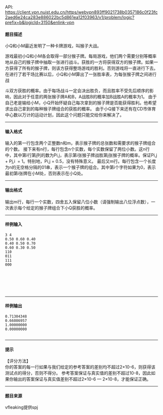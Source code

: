 API: https://client.vpn.nuist.edu.cn/https/webvpn893ff9021738b0357186c0f23fc2aed6e24ca283e886022bc5d861ea12f03963/v1/problem/logic?prefix=b&logicId=3150&enlink-vpn

#### 题目描述

小Q和小M最近发明了一种卡牌游戏，叫猴子大战。

游戏最初小Q和小M各会取得一部分猴子牌。每局游戏，他们两个需要分别等概率地从自己的猴子牌中抽取一张进行战斗。获胜的一方将获得双方的猴子牌。如果一方获得了所有的猴子牌，则该方获得整场游戏的胜利。否则游戏将一直进行下去。 在进行了若干场比赛以后，小Q和小M算出了一张胜率表，为每张猴子牌之间进行战

斗双方获胜的概率。由于每场战斗一定会决出胜负，而且胜率不受先后顺序的影响，因此对于任意的两张猴子牌A和B，A战胜B的概率加B战胜A的概率为1。 由于自己老是输给小M，小Q开始怀疑自己每次拿到的猴子牌是否能获得胜利。他希望求出自己拿到的每种猴子牌组合的获胜的概率。 由于小Q接下来还有在CD市体育中心数以万计的运动计划，因此这个问题只能交给你来解决了。

  

---

#### 输入格式

输入的第一行包含两个正整数n和m，表示猴子牌的总张数和需要求的猴子牌组合的个数。 接下来有n行，每行包含n个实数，每个实数保留了两位小数。这n行中，其中第i行第j列的数为Pi,j，表示第i张猴子牌战胜第j张猴子牌的概率。保证Pi,j \+ Pj,i  \= 1。特别地，Pi,j \= 0.5，没有特殊意义。 最后又m行。每行包含一个长度为n的无空格分隔的01串，表示一个猴子牌的组合。其中第i个字符如果为0，表示最初第i张牌在小M处，否则表示在小Q处。

---

#### 输出格式

输出m行，每行一个实数，四舍五入保留八位小数（请强制输出八位浮点数），一次表示每个给定的猴子牌组合下小Q获胜的概率。

---

#### 样例输入
```
3 4 
0.50 0.60 0.40 
0.40 0.50 0.70 
0.60 0.30 0.50 
110 
011 
111 
000 


 

 
 

```

---

#### 样例输出
```
0.71304348 
0.66086957 
1.00000000 
0.00000000 
 
```

---

#### 提示

  
【评分方法】  
你的答案的每一行如果与我们给定的参考答案的差别均不超过2×10-6，则获得该测试点的得分，否则不得分。 参考答案保证与真实值的差别不超过10-8，因此如果你输出的答案保证与真实值差别不超过2×10-6 — 2×10-8，才能保证正确。

---

#### 题目来源

vfleaking提供spj